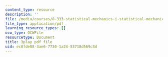 ```yaml
---
content_type: resource
description: ''
file: /media/courses/8-333-statistical-mechanics-i-statistical-mechanics-of-particles-fall-2013/ec0fde883ae677301a2453718d569c3d_4RX_lpoGRBg.pdf
file_type: application/pdf
learning_resource_types: []
ocw_type: OCWFile
resourcetype: Document
title: 3play pdf file
uid: ec0fde88-3ae6-7730-1a24-53718d569c3d
---
```

